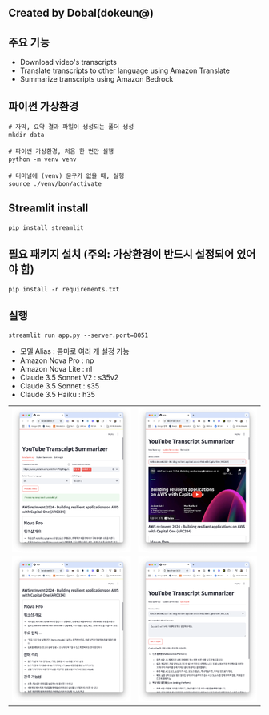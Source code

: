 ## Created by Dobal(dokeun@)

## 주요 기능
* Download video's transcripts
* Translate transcripts to other language using Amazon Translate
* Summarize transcripts using Amazon Bedrock

## 파이썬 가상환경
```shell
# 자막, 요약 결과 파일이 생성되는 폴더 생성
mkdir data

# 파이썬 가상환경, 처음 한 번만 실행
python -m venv venv

# 터미널에 (venv) 문구가 없을 때, 실행
source ./venv/bon/activate
```

## Streamlit install
```shell
pip install streamlit
```

## 필요 패키지 설치 (주의: 가상환경이 반드시 설정되어 있어야 함)
```shell
pip install -r requirements.txt
```

## 실행
```shell
streamlit run app.py --server.port=8051
```
* 모델 Alias : 콤마로 여러 개 설정 가능   
* Amazon Nova Pro : np  
* Amazon Nova Lite : nl
* Claude 3.5 Sonnet V2 : s35v2  
* Claude 3.5 Sonnet : s35  
* Claude 3.5 Haiku : h35

<table>
  <tr>
    <td><img src="images/Screenshot-1.png" alt="Image 1"></td>
    <td><img src="images/Screenshot-2.png" alt="Image 2"></td>
  </tr>
  <tr>
    <td><img src="images/Screenshot-3.png" alt="Image 3"></td>
    <td><img src="images/Screenshot-4.png" alt="Image 4"></td>
  </tr>
</table>

